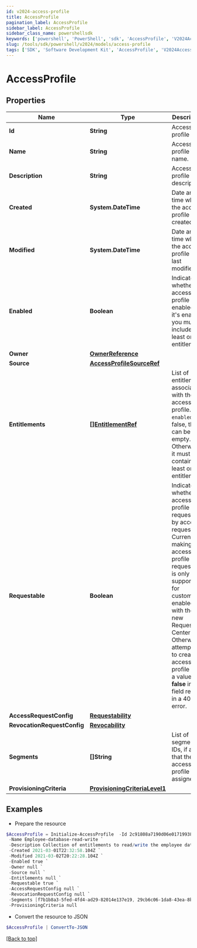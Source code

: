 ```yaml
---
id: v2024-access-profile
title: AccessProfile
pagination_label: AccessProfile
sidebar_label: AccessProfile
sidebar_class_name: powershellsdk
keywords: ['powershell', 'PowerShell', 'sdk', 'AccessProfile', 'V2024AccessProfile'] 
slug: /tools/sdk/powershell/v2024/models/access-profile
tags: ['SDK', 'Software Development Kit', 'AccessProfile', 'V2024AccessProfile']
---
```



# AccessProfile

## Properties

Name | Type | Description | Notes
------------ | ------------- | ------------- | -------------
**Id** | **String** | Access profile ID. | [optional] [readonly] 
**Name** | **String** | Access profile name. | [required]
**Description** | **String** | Access profile description. | [optional] 
**Created** | **System.DateTime** | Date and time when the access profile was created. | [optional] [readonly] 
**Modified** | **System.DateTime** | Date and time when the access profile was last modified. | [optional] [readonly] 
**Enabled** | **Boolean** | Indicates whether the access profile is enabled. If it's enabled, you must include at least one entitlement. | [optional] [default to $false]
**Owner** | [**OwnerReference**](owner-reference) |  | [required]
**Source** | [**AccessProfileSourceRef**](access-profile-source-ref) |  | [required]
**Entitlements** | [**[]EntitlementRef**](entitlement-ref) | List of entitlements associated with the access profile. If `enabled` is false, this can be empty. Otherwise, it must contain at least one entitlement. | [optional] 
**Requestable** | **Boolean** | Indicates whether the access profile is requestable by access request. Currently, making an access profile non-requestable is only supported  for customers enabled with the new Request Center. Otherwise, attempting to create an access profile with a value  **false** in this field results in a 400 error. | [optional] [default to $true]
**AccessRequestConfig** | [**Requestability**](requestability) |  | [optional] 
**RevocationRequestConfig** | [**Revocability**](revocability) |  | [optional] 
**Segments** | **[]String** | List of segment IDs, if any, that the access profile is assigned to. | [optional] 
**ProvisioningCriteria** | [**ProvisioningCriteriaLevel1**](provisioning-criteria-level1) |  | [optional] 

## Examples

- Prepare the resource
```powershell
$AccessProfile = Initialize-AccessProfile  -Id 2c91808a7190d06e01719938fcd20792 `
 -Name Employee-database-read-write `
 -Description Collection of entitlements to read/write the employee database `
 -Created 2021-03-01T22:32:58.104Z `
 -Modified 2021-03-02T20:22:28.104Z `
 -Enabled true `
 -Owner null `
 -Source null `
 -Entitlements null `
 -Requestable true `
 -AccessRequestConfig null `
 -RevocationRequestConfig null `
 -Segments [f7b1b8a3-5fed-4fd4-ad29-82014e137e19, 29cb6c06-1da8-43ea-8be4-b3125f248f2a] `
 -ProvisioningCriteria null
```

- Convert the resource to JSON
```powershell
$AccessProfile | ConvertTo-JSON
```


[[Back to top]](#) 

